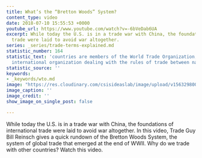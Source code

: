 ```yaml
---
title: What’s the “Bretton Woods” System?
content_type: video
date: 2018-07-10 15:55:53 +0000
youtube_url: https://www.youtube.com/watch?v=-6bVeDab6UA
excerpt: While today the U.S. is in a trade war with China, the foundations of international
  trade were laid to avoid war altogether.
series: _series/trade-terms-explained.md
statistic_number: 164
statistic_text: 'countries are members of the World Trade Organization, the only global
  international organization dealing with the rules of trade between nations. '
statistic_source: ''
keywords:
- _keywords/wto.md
image: "https://res.cloudinary.com/csisideaslab/image/upload/v1563298002/trade-guys/bretton_woods.jpg"
image_caption: ''
image_credit: ''
show_image_on_single_post: false

---
```

While today the U.S. is in a trade war with China, the foundations of international trade were laid to avoid war altogether. In this video, Trade Guy Bill Reinsch gives a quick rundown of the Bretton Woods System, the system of global trade that emerged at the end of WWII. Why do we trade with other countries? Watch this video.